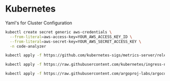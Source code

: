 # Kubernetes
Yaml's for Cluster Configuration


```bash
kubectl create secret generic aws-credentials \
  --from-literal=aws-access-key=YOUR_AWS_ACCESS_KEY_ID \
  --from-literal=aws-secret-key=YOUR_AWS_SECRET_ACCESS_KEY \
  -n code-analyzer
```


```bash
kubectl apply -f https://github.com/kubernetes-sigs/metrics-server/releases/latest/download/components.yaml
```

```bash
kubectl apply -f https://raw.githubusercontent.com/kubernetes/ingress-nginx/main/deploy/static/provider/cloud/deploy.yaml
```

```bash
kubectl apply -f https://raw.githubusercontent.com/argoproj-labs/argocd-image-updater/stable/manifests/install.yaml
```